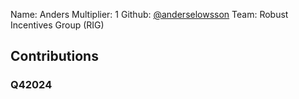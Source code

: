 Name: Anders
Multiplier: 1
Github: [@anderselowsson](https://github.com/anderselowsson)
Team: Robust Incentives Group (RIG)

## Contributions
### Q42024
